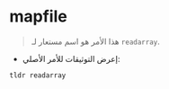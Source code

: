 # mapfile

> هذا الأمر هو اسم مستعار لـ `readarray`.

- إعرض التوثيقات للأمر الأصلي:

`tldr readarray`
